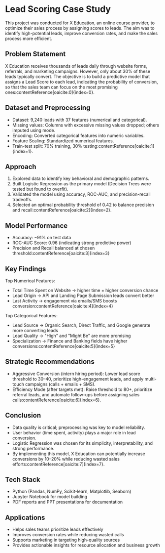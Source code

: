 # Lead Scoring Case Study  

This project was conducted for X Education, an online course provider, to optimize their sales process by assigning scores to leads. The aim was to identify high-potential leads, improve conversion rates, and make the sales process more efficient.  

## Problem Statement  
X Education receives thousands of leads daily through website forms, referrals, and marketing campaigns. However, only about 30% of these leads typically convert. The objective is to build a predictive model that assigns a Lead Score to each lead, indicating the probability of conversion, so that the sales team can focus on the most promising ones:contentReference[oaicite:0]{index=0}.  

## Dataset and Preprocessing  
- Dataset: 9,240 leads with 37 features (numerical and categorical).  
- Missing values: Columns with excessive missing values dropped; others imputed using mode.  
- Encoding: Converted categorical features into numeric variables.  
- Feature Scaling: Standardized numerical features.  
- Train-test split: 70% training, 30% testing:contentReference[oaicite:1]{index=1}.  

## Approach  
1. Explored data to identify key behavioral and demographic patterns.  
2. Built Logistic Regression as the primary model (Decision Trees were tested but found to overfit).  
3. Validated the model using accuracy, ROC-AUC, and precision-recall tradeoffs.  
4. Selected an optimal probability threshold of 0.42 to balance precision and recall:contentReference[oaicite:2]{index=2}.  

## Model Performance  
- Accuracy: ~91% on test data  
- ROC-AUC Score: 0.96 (indicating strong predictive power)  
- Precision and Recall balanced at chosen threshold:contentReference[oaicite:3]{index=3}  

## Key Findings  
Top Numerical Features:
- Total Time Spent on Website → higher time = higher conversion chance  
- Lead Origin → API and Landing Page Submission leads convert better  
- Last Activity → engagement via emails/SMS boosts conversion:contentReference[oaicite:4]{index=4}  

Top Categorical Features: 
- Lead Source → Organic Search, Direct Traffic, and Google generate more converting leads  
- Lead Quality → "High" and "Might Be" are more promising  
- Specialization → Finance and Banking fields have higher conversions:contentReference[oaicite:5]{index=5}  

## Strategic Recommendations  
- Aggressive Conversion (intern hiring period): Lower lead score threshold to 30–40, prioritize high-engagement leads, and apply multi-touch campaigns (calls + emails + SMS).  
- Efficiency Mode (after targets met): Raise threshold to 80+, prioritize referral leads, and automate follow-ups before assigning sales calls:contentReference[oaicite:6]{index=6}.  

## Conclusion  
- Data quality is critical; preprocessing was key to model reliability.  
- User behavior (time spent, activity) plays a major role in lead conversion.  
- Logistic Regression was chosen for its simplicity, interpretability, and strong performance.  
- By implementing this model, X Education can potentially increase conversions by 10–20% while reducing wasted sales efforts:contentReference[oaicite:7]{index=7}.  

## Tech Stack  
- Python (Pandas, NumPy, Scikit-learn, Matplotlib, Seaborn)  
- Jupyter Notebook for model building  
- PDF reports and PPT presentations for documentation  

## Applications  
- Helps sales teams prioritize leads effectively  
- Improves conversion rates while reducing wasted calls  
- Supports marketing in targeting high-quality sources  
- Provides actionable insights for resource allocation and business growth  
